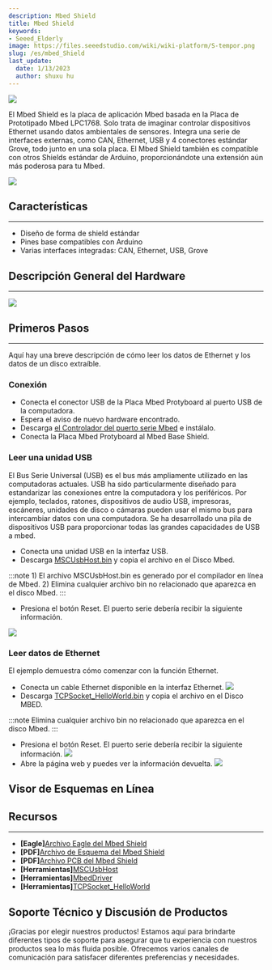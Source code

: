 ```yaml
---
description: Mbed Shield
title: Mbed Shield
keywords:
- Seeed_Elderly
image: https://files.seeedstudio.com/wiki/wiki-platform/S-tempor.png
slug: /es/mbed_Shield
last_update:
  date: 1/13/2023
  author: shuxu hu
---
```

![](https://files.seeedstudio.com/wiki/mbed_Shield/img/Mbed_Shield_01.jpg)

El Mbed Shield es la placa de aplicación Mbed basada en la Placa de Prototipado Mbed LPC1768. Solo trata de imaginar controlar dispositivos Ethernet usando datos ambientales de sensores. Integra una serie de interfaces externas, como CAN, Ethernet, USB y 4 conectores estándar Grove, todo junto en una sola placa. El Mbed Shield también es compatible con otros Shields estándar de Arduino, proporcionándote una extensión aún más poderosa para tu Mbed.

[![](https://files.seeedstudio.com/wiki/common/Get_One_Now_Banner.png)](https://www.seeedstudio.com/mbed-shield-p-1390.html?cPath=132_134)

##   Características
---
*   Diseño de forma de shield estándar
*   Pines base compatibles con Arduino
*   Varias interfaces integradas: CAN, Ethernet, USB, Grove

##   Descripción General del Hardware
---
![](https://files.seeedstudio.com/wiki/mbed_Shield/img/mBed_Shield_Hardware_Overview.jpg)

##   Primeros Pasos
---
Aquí hay una breve descripción de cómo leer los datos de Ethernet y los datos de un disco extraíble.
### Conexión

- Conecta el conector USB de la Placa Mbed Protyboard al puerto USB de la computadora.
- Espera el aviso de nuevo hardware encontrado.
- Descarga [el Controlador del puerto serie Mbed](https://files.seeedstudio.com/wiki/mbed_Shield/res/MbedDriver.zip) e instálalo.
- Conecta la Placa Mbed Protyboard al Mbed Base Shield.

### Leer una unidad USB

El Bus Serie Universal (USB) es el bus más ampliamente utilizado en las computadoras actuales. USB ha sido particularmente diseñado para estandarizar las conexiones entre la computadora y los periféricos. Por ejemplo, teclados, ratones, dispositivos de audio USB, impresoras, escáneres, unidades de disco o cámaras pueden usar el mismo bus para intercambiar datos con una computadora. Se ha desarrollado una pila de dispositivos USB para proporcionar todas las grandes capacidades de USB a mbed.

- Conecta una unidad USB en la interfaz USB.
- Descarga [MSCUsbHost.bin](https://files.seeedstudio.com/wiki/mbed_Shield/res/MSCUsbHost.zip) y copia el archivo en el Disco Mbed.

:::note
    1) El archivo MSCUsbHost.bin es generado por el compilador en línea de Mbed. 2) Elimina cualquier archivo bin no relacionado que aparezca en el disco Mbed.
:::
- Presiona el botón Reset. El puerto serie debería recibir la siguiente información.

![](https://files.seeedstudio.com/wiki/mbed_Shield/img/MSCUsbHost.jpg)

### Leer datos de Ethernet

El ejemplo demuestra cómo comenzar con la función Ethernet.

- Conecta un cable Ethernet disponible en la interfaz Ethernet.
![](https://files.seeedstudio.com/wiki/mbed_Shield/img/Mbed_Shield1.jpg)
- Descarga [TCPSocket_HelloWorld.bin](https://files.seeedstudio.com/wiki/mbed_Shield/res/TCPSocket_HelloWorld.zip) y copia el archivo en el Disco MBED.

:::note
    Elimina cualquier archivo bin no relacionado que aparezca en el disco Mbed.
:::
- Presiona el botón Reset. El puerto serie debería recibir la siguiente información.
![](https://files.seeedstudio.com/wiki/mbed_Shield/img/Ethernet_Connector_Data.jpg)
- Abre la página web y puedes ver la información devuelta.
![](https://files.seeedstudio.com/wiki/mbed_Shield/img/Mbed_Ethernet.jpg)


## Visor de Esquemas en Línea
<div className="altium-ecad-viewer" data-project-src="https://files.seeedstudio.com/wiki/mbed_Shield/res/Mbed_Shield_Eagle_File.zip" style={{borderRadius: '0px 0px 4px 4px', height: 500, borderStyle: 'solid', borderWidth: 1, borderColor: 'rgb(241, 241, 241)', overflow: 'hidden', maxWidth: 1280, maxHeight: 700, boxSizing: 'border-box'}}>
</div>


##   Recursos
---
- **[Eagle]**[Archivo Eagle del Mbed Shield](https://files.seeedstudio.com/wiki/mbed_Shield/res/Mbed_Shield_Eagle_File.zip)
- **[PDF]**[Archivo de Esquema del Mbed Shield](https://files.seeedstudio.com/wiki/mbed_Shield/res/mbed%20shield%20v0.9b%20Sch.pdf)
- **[PDF]**[Archivo PCB del Mbed Shield](https://files.seeedstudio.com/wiki/mbed_Shield/res/mbed%20shield%20v0.9b%20PCB.pdf)
- **[Herramientas]**[MSCUsbHost](https://files.seeedstudio.com/wiki/mbed_Shield/res/MSCUsbHost.zip)
- **[Herramientas]**[MbedDriver](https://files.seeedstudio.com/wiki/mbed_Shield/res/MbedDriver.zip)
- **[Herramientas]**[TCPSocket_HelloWorld](https://files.seeedstudio.com/wiki/mbed_Shield/res/TCPSocket_HelloWorld.zip)

## Soporte Técnico y Discusión de Productos

¡Gracias por elegir nuestros productos! Estamos aquí para brindarte diferentes tipos de soporte para asegurar que tu experiencia con nuestros productos sea lo más fluida posible. Ofrecemos varios canales de comunicación para satisfacer diferentes preferencias y necesidades.

<div class="button_tech_support_container">
<a href="https://forum.seeedstudio.com/" class="button_forum"></a> 
<a href="https://www.seeedstudio.com/contacts" class="button_email"></a>
</div>

<div class="button_tech_support_container">
<a href="https://discord.gg/eWkprNDMU7" class="button_discord"></a> 
<a href="https://github.com/Seeed-Studio/wiki-documents/discussions/69" class="button_discussion"></a>
</div>